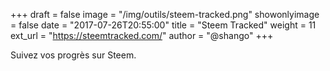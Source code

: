 +++
draft = false
image = "/img/outils/steem-tracked.png"
showonlyimage = false
date = "2017-07-26T20:55:00"
title = "Steem Tracked"
weight = 11
ext_url = "https://steemtracked.com/"
author = "@shango"
+++

Suivez vos progrès sur Steem.

<!--more-->

